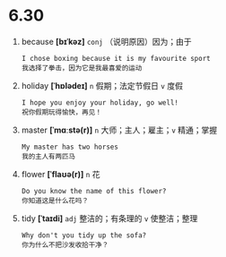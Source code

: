 # 6.30


1. because **[bɪˈkəz]** `conj` （说明原因）因为；由于
    ```
    I chose boxing because it is my favourite sport
    我选择了拳击，因为它是我最喜爱的运动
    ```

2. holiday **[ˈhɒlədeɪ]** `n` 假期；法定节假日 `v` 度假
    ```
    I hope you enjoy your holiday, go well!
    祝你假期玩得愉快，再见！
    ```

3. master **[ˈmɑːstə(r)]** `n` 大师；主人；雇主；`v` 精通；掌握
    ```
    My master has two horses
    我的主人有两匹马
    ```

4. flower **[ˈflaʊə(r)]** `n` 花
    ```
    Do you know the name of this flower?
    你知道这是什么花吗？
    ```

5. tidy **[ˈtaɪdi]** `adj` 整洁的；有条理的 `v` 使整洁；整理
    ```
    Why don't you tidy up the sofa?
    你为什么不把沙发收拾干净？
    ```
